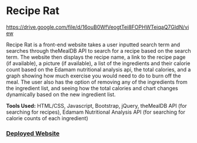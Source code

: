 # Recipe Rat

<img>https://drive.google.com/file/d/16ouB0WfVeogtTei8FOPHWTeiqaQ7GldN/view</img>

Recipe Rat is a front-end website takes a user inputted search term and searches through theMealDB API to search for a recipe based on the search term. The website then displays the recipe name, a link to the recipe page (if available), a picture (if available), a list of the ingredients and their calorie count based on the Edamam nutritional analysis api, the total calories, and a graph showing how much exercise you would need to do to burn off the meal. The user also has the option of removing any of the ingredients from the ingredient list, and seeing how the total calories and chart changes dynamically based on the new ingredient list.

<b>Tools Used:</b> HTML/CSS, Javascript, Bootstrap, jQuery, theMealDB API (for searching for recipes), Edamam Nutritional Analysis API (for searching for calorie counts of each ingredient)

<h3><a href="https://deloabra.github.io/project-1/">Deployed Website</a></h3>
